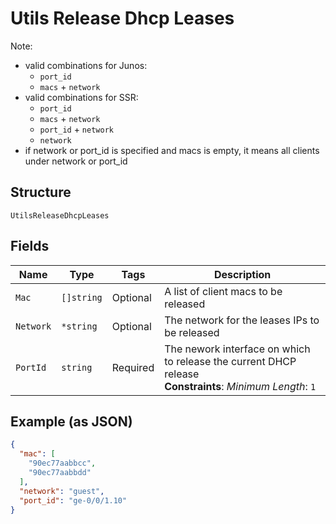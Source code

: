 
# Utils Release Dhcp Leases

Note:

* valid combinations for Junos:
  * `port_id`
  * `macs` + `network`
* valid combinations for SSR:
  * `port_id`
  * `macs` + `network`
  * `port_id` + `network`
  * `network`
* if network or port_id is specified and macs is empty, it means all clients under network or port_id

## Structure

`UtilsReleaseDhcpLeases`

## Fields

| Name | Type | Tags | Description |
|  --- | --- | --- | --- |
| `Mac` | `[]string` | Optional | A list of client macs to be released |
| `Network` | `*string` | Optional | The network for the leases IPs to be released |
| `PortId` | `string` | Required | The nework interface on which to release the current DHCP release<br>**Constraints**: *Minimum Length*: `1` |

## Example (as JSON)

```json
{
  "mac": [
    "90ec77aabbcc",
    "90ec77aabbdd"
  ],
  "network": "guest",
  "port_id": "ge-0/0/1.10"
}
```

